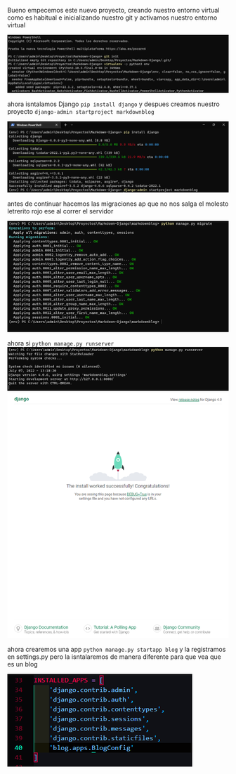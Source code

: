 Bueno empecemos este nuevo proyecto, creando nuestro entorno virtual como es habitual e inicializando nuestro git y activamos nuestro entorno virtual

![image](README%20IMG/Pasted%20image%2020220707124831.png)

ahora isntalamos Django ``pip install django`` y despues creamos nuestro proyecto ``django-admin startproject markdownblog`` 

![image](README%20IMG/Pasted%20image%2020220707125650.png)

antes de continuar hacemos las migraciones ap que no nos salga el molesto letrerito rojo ese al correr el servidor

![image](README%20IMG/Pasted%20image%2020220707130954.png)

ahora si ``python manage.py runserver``
![image](README%20IMG/Pasted%20image%2020220707131046.png)
![image](README%20IMG/Pasted%20image%2020220707131116.png)

ahora crearemos una app ``python manage.py startapp blog`` y la registramos en settings.py pero la isntalaremos de manera diferente para que vea que es un blog

![image](README%20IMG/Pasted%20image%2020220707131439.png)

